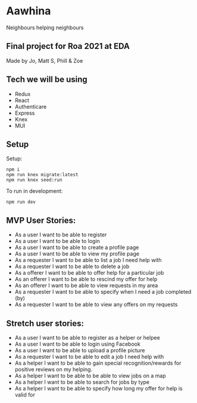 # Aawhina
 Neighbours helping neighbours
 
## Final project for Roa 2021 at EDA

Made by Jo, Matt S, Phill & Zoe

## Tech we will be using

* Redux
* React
* Authenticare
* Express
* Knex
* MUI


## Setup

Setup:
```
npm i
npm run knex migrate:latest
npm run knex seed:run
``` 

To run in development:
```
npm run dev
```

## MVP User Stories:

- As a user I want to be able to register
- As a user I want to be able to login
- As a user I want to be able to create a profile page
- As a user I want to be able to view my profile page
- As a requester I want to be able to list a job I need help with
- As a requester I want to be able to delete a job
- As a offerer I want to be able to offer help for a particular job
- As an offerer I want to be able to rescind my offer for help
- As an offerer I want to be able to view requests in my area
- As a requester I want to be able to specify when I need a job completed (by)
- As a requester I want to be able to view any offers on my requests


## Stretch user stories:

- As a user I want to be able to register as a helper or helpee
- As a user I want to be able to login using Facebook
- As a user I want to be able to upload a profile picture
- As a requester I want to be able to edit a job I need help with
- As a helper I want to be able to gain special recognition/rewards for positive reviews on my helping.
- As a helper I want to be able to be able to view jobs on a map
- As a helper I want to be able to search for jobs by type
- As a helper I want to be able to specify how long my offer for help is valid for
